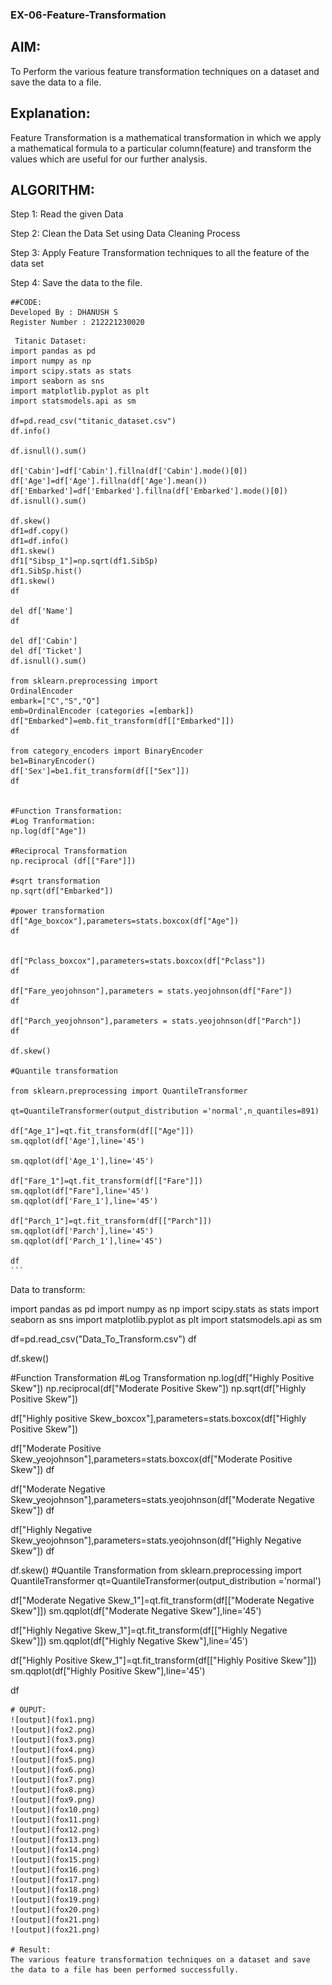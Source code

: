
### EX-06-Feature-Transformation

## AIM:
To Perform the various feature transformation techniques on a dataset and save the data to a file.

## Explanation:
Feature Transformation is a mathematical transformation in which we apply a mathematical formula to a particular column(feature) and transform the values which are useful for our further analysis.

## ALGORITHM:

Step 1:
Read the given Data

Step 2:
Clean the Data Set using Data Cleaning Process

Step 3:
Apply Feature Transformation techniques to all the feature of the data set

Step 4:
Save the data to the file.

```
##CODE:
Developed By : DHANUSH S
Register Number : 212221230020
````
````
 Titanic Dataset:
import pandas as pd
import numpy as np
import scipy.stats as stats
import seaborn as sns
import matplotlib.pyplot as plt
import statsmodels.api as sm

df=pd.read_csv("titanic_dataset.csv")
df.info()

df.isnull().sum()

df['Cabin']=df['Cabin'].fillna(df['Cabin'].mode()[0])
df['Age']=df['Age'].fillna(df['Age'].mean())
df['Embarked']=df['Embarked'].fillna(df['Embarked'].mode()[0])
df.isnull().sum()

df.skew()
df1=df.copy()
df1=df.info()
df1.skew()
df1["Sibsp_1"]=np.sqrt(df1.SibSp)
df1.SibSp.hist()
df1.skew()
df

del df['Name']
df

del df['Cabin']
del df['Ticket']
df.isnull().sum()

from sklearn.preprocessing import
OrdinalEncoder
embark=["C","S","Q"]
emb=OrdinalEncoder (categories =[embark])
df["Embarked"]=emb.fit_transform(df[["Embarked"]])
df

from category_encoders import BinaryEncoder
be1=BinaryEncoder()
df['Sex']=be1.fit_transform(df[["Sex"]])
df


#Function Transformation:
#Log Tranformation:
np.log(df["Age"])

#Reciprocal Transformation
np.reciprocal (df[["Fare"]])

#sqrt transformation
np.sqrt(df["Embarked"])

#power transformation
df["Age_boxcox"],parameters=stats.boxcox(df["Age"])
df


df["Pclass_boxcox"],parameters=stats.boxcox(df["Pclass"])
df

df["Fare_yeojohnson"],parameters = stats.yeojohnson(df["Fare"])
df

df["Parch_yeojohnson"],parameters = stats.yeojohnson(df["Parch"])
df

df.skew()

#Quantile transformation

from sklearn.preprocessing import QuantileTransformer

qt=QuantileTransformer(output_distribution ='normal',n_quantiles=891)

df["Age_1"]=qt.fit_transform(df[["Age"]])
sm.qqplot(df['Age'],line='45')

sm.qqplot(df['Age_1'],line='45')

df["Fare_1"]=qt.fit_transform(df[["Fare"]])
sm.qqplot(df["Fare"],line='45')
sm.qqplot(df['Fare_1'],line='45')

df["Parch_1"]=qt.fit_transform(df[["Parch"]])
sm.qqplot(df['Parch'],line='45')
sm.qqplot(df['Parch_1'],line='45')

df
```
````
  Data to transform:

import pandas as pd
import numpy as np
import scipy.stats as stats
import seaborn as sns
import matplotlib.pyplot as plt
import statsmodels.api as sm

df=pd.read_csv("Data_To_Transform.csv")
df

df.skew()

#Function Transformation 
#Log Transformation 
np.log(df["Highly Positive Skew"])
np.reciprocal(df["Moderate Positive Skew"])
np.sqrt(df["Highly Positive Skew"])

df["Highly positive Skew_boxcox"],parameters=stats.boxcox(df["Highly Positive Skew"])

df["Moderate Positive Skew_yeojohnson"],parameters=stats.boxcox(df["Moderate Positive Skew"])
df

df["Moderate Negative Skew_yeojohnson"],parameters=stats.yeojohnson(df["Moderate Negative Skew"])
df


df["Highly Negative Skew_yeojohnson"],parameters=stats.yeojohnson(df["Highly Negative Skew"])
df

df.skew()
#Quantile Transformation 
from sklearn.preprocessing import QuantileTransformer
qt=QuantileTransformer(output_distribution ='normal')

df["Moderate Negative Skew_1"]=qt.fit_transform(df[["Moderate Negative Skew"]])
sm.qqplot(df["Moderate Negative Skew"],line='45')

df["Highly Negative Skew_1"]=qt.fit_transform(df[["Highly Negative Skew"]])
sm.qqplot(df["Highly Negative Skew"],line='45')

df["Highly Positive Skew_1"]=qt.fit_transform(df[["Highly Positive Skew"]])
sm.qqplot(df["Highly Positive Skew"],line='45')

df
````
# OUPUT:
![output](fox1.png)
![output](fox2.png)
![output](fox3.png)
![output](fox4.png)
![output](fox5.png)
![output](fox6.png)
![output](fox7.png)
![output](fox8.png)
![output](fox9.png)
![output](fox10.png)
![output](fox11.png)
![output](fox12.png)
![output](fox13.png)
![output](fox14.png)
![output](fox15.png)
![output](fox16.png)
![output](fox17.png)
![output](fox18.png)
![output](fox19.png)
![output](fox20.png)
![output](fox21.png)
![output](fox21.png)

# Result:
The various feature transformation techniques on a dataset and save the data to a file has been performed successfully.
